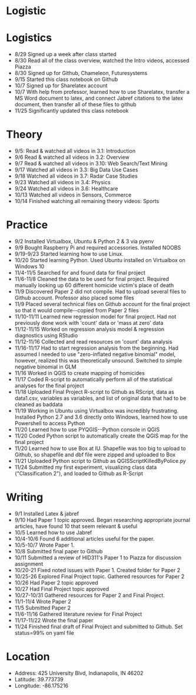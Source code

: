# Logistic

# Logistics

* 8/29 Signed up a week after class started
* 8/30 Read all of the class overview, watched the Intro videos, accessed Piazza
* 8/30 Signed up for Github, Chameleon, Futuresystems
* 9/15 Started this class notebook on Github
* 10/7 Signed up for Sharelatex account
* 10/7 With help from professor, learned how to use Sharelatex, transfer a MS Word document to latex, and connect Jabref citations to the latex document, then transfer all of these files to github
* 11/25 Significantly updated this class notebook

# Theory

* 9/5: Read & watched all videos in 3.1: Introduction
* 9/6 Read & watched all videos in 3.2: Overview
* 9/7 Read & watched all videos in 3.10: Web Search/Text Mining
* 9/17 Watched all videos in 3.3: Big Data Use Cases
* 9/18 Watched all videos in 3.7: Radar Case Studies
* 9/23 Watched all videos in 3.4: Physics
* 9/24 Watched all videos in 3.6: Healthcare
* 10/13 Watched all videos in Sensors, Commerce
* 10/14 Finished watching all remaining theory videos: Sports

# Practice

* 9/2 Installed Virtualbox, Ubuntu & Python 2 & 3 via pyenv
* 9/9 Bought Raspberry Pi and required accessories.  Installed NOOBS
* 9/19-9/23 Started learning how to use Linux.  
* 10/20 Started learning Python.  Used Ubuntu installed on Virtualbox on Windows 10
* 11/4-11/5 Searched for and found data for final project
* 11/6-11/8 Cleaned the data to be used for final project.  Required manually looking up 60 different homicide victim's place of death
* 11/9 Discovered Paper 2 did not compile.  Had to upload several files to Github account.  Professor also placed some files
* 11/9 Placed several technical files on Github account for the final project so that it would compile--copied from Paper 2 files
* 11/10-11/11 Learned new regression model for final project.  Had not previously done work with 'count' data or 'mass at zero' data
* 11/12-11/15 Worked on regression analysis model & regression diagnostics using RStudio
* 11/12-11/16 Collected and read resources on 'count' data analysis
* 11/16-11/17 Had to start regression analysis from the beginning. Had assumed I needed to use "zero-inflated negative binomial" model, however, realized this was theoretically unsound.  Switched to simple negative binomial in GLM
* 11/16 Worked in QGIS to create mapping of homicides
* 11/17 Coded R-script to automatically perform all of the statistical analyses for the final project
* 11/18 Uploaded Final Project R-script to Github as RScript, data as data1.csv, variables as variables, and list of original data that had to be cleaned as baddata 
* 11/19 Working in Ubuntu using Virtualbox was incredibly frustrating.  Installed Python 2.7 and 3.6 directly onto Windows, learned how to use Powershell to access Python
* 11/20 Learned how to use PYQGIS--Python console in QGIS
* 11/20 Coded Python script to automatically create the QGIS map for the final project
* 11/20 Learned how to use Box at IU.  Shapefile was too big to upload to Github, so shapefile and dbf file were zipped and uploaded to Box
* 11/21 Uploaded Python script to Github as QGISScriptKilledByPolice.py
* 11/24 Submitted my first experiment, visualizing class data ("Classification 2"), and loaded to Github as R-Script

# Writing

* 9/1 Installed Latex & jabref
* 9/10 Had Paper 1 topic approved.  Began researching appropriate journal articles, have found 10 that seem relevant & useful
* 10/5 Learned how to use Jabref
* 10/4-10/6 Found 6 additional articles useful for the paper.
* 10/5-10/7 Wrote Paper 1.  
* 10/8 Submitted final paper to Github
* 10/11 Submitted a review of HID311's Paper 1 to Piazza for discussion assignment
* 10/20-21  Fixed noted issues with Paper 1.  Created folder for Paper 2
* 10/25-26  Explored Final Project topic.  Gathered resources for Paper 2 
* 10/26 Had Paper 2 topic approved
* 10/27 Had Final Project topic approved
* 10/27-10/31 Gathered resources for Paper 2 and Final Project.  
* 11/1-11/4 Wrote Paper 2
* 11/5 Submitted Paper 2
* 11/6-11/16 Gathered literature review for Final Project  
* 11/17-11/22 Wrote the final paper
* 11/24 Finished final draft of Final Project and submitted to Github.  Set status=99% on yaml file

# Location
* Address: 425 University Blvd, Indianapolis, IN 46202
* Latitude: 39.773739
* Longitude: -86.175216
